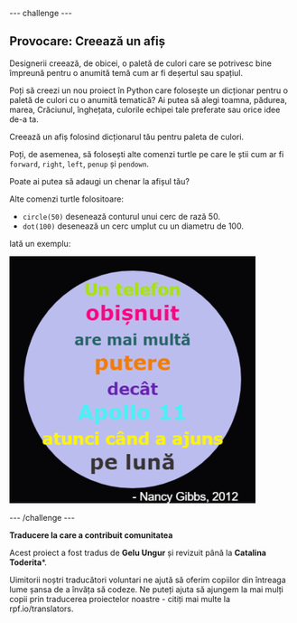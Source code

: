 --- challenge ---

## Provocare: Creează un afiș

Designerii creează, de obicei, o paletă de culori care se potrivesc bine împreună pentru o anumită temă cum ar fi deșertul sau spațiul.

Poți să creezi un nou proiect în Python care folosește un dicționar pentru o paletă de culori cu o anumită tematică? Ai putea să alegi toamna, pădurea, marea, Crăciunul, înghețata, culorile echipei tale preferate sau orice idee de-a ta.

Creează un afiș folosind dicționarul tău pentru paleta de culori.

Poți, de asemenea, să folosești alte comenzi turtle pe care le știi cum ar fi `forward`, `right`, `left`, `penup` și `pendown`.

Poate ai putea să adaugi un chenar la afișul tău?

Alte comenzi turtle folositoare:

+ `circle(50)` desenează conturul unui cerc de rază 50.
+ `dot(100)` desenează un cerc umplut cu un diametru de 100. 

Iată un exemplu:

![captură de ecran](images/colourful-finished.png)

--- /challenge ---


**Traducere la care a contribuit comunitatea**

Acest proiect a fost tradus de **Gelu Ungur** și revizuit până la **Catalina Toderita***.

Uimitorii noștri traducători voluntari ne ajută să oferim copiilor din întreaga lume șansa de a învăța să codeze. Ne puteți ajuta să ajungem la mai mulți copii prin traducerea proiectelor noastre - citiți mai multe la rpf.io/translators.